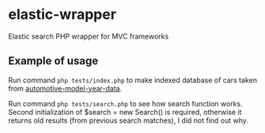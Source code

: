 # elastic-wrapper
Elastic search PHP wrapper for MVC frameworks

## Example of usage

Run command `php tests/index.php` to make indexed database of cars taken from [automotive-model-year-data](https://github.com/n8barr/automotive-model-year-data).

Run command `php tests/search.php` to see how search function works. Second initialization of $search = new Search() is required, otherwise it returns old results (from previous search matches), I did not find out why.